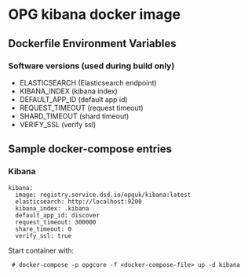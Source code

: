 OPG kibana docker image
==============================

Dockerfile Environment Variables
--------------------------------

### Software versions (used during build only)

* ELASTICSEARCH (Elasticsearch endpoint)
* KIBANA_INDEX (kibana index)
* DEFAULT_APP_ID (default app id)
* REQUEST_TIMEOUT (request timeout)
* SHARD_TIMEOUT (shard timeout)
* VERIFY_SSL (verify ssl)

Sample docker-compose entries
-----------------------------

### Kibana

```
kibana:
  image: registry.service.dsd.io/opguk/kibana:latest
  elasticsearch: http://localhost:9200
  kibana_index: .kibana
  default_app_id: discover
  request_timeout: 300000
  share_timeout: 0
  verify_ssl: true
```

Start container with:

```
 # docker-compose -p opgcore -f <docker-compose-file> up -d kibana
```
